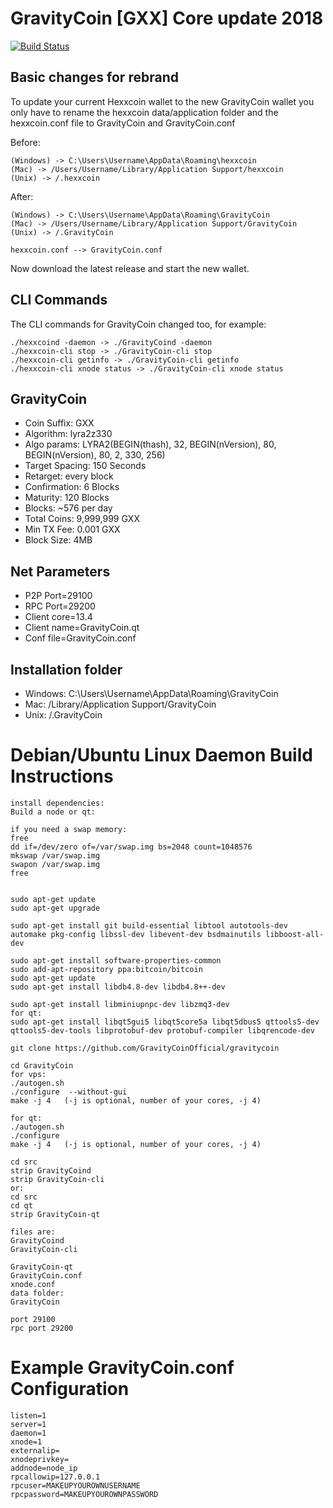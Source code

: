 GravityCoin [GXX] Core update 2018
===============================


[![Build Status](https://travis-ci.org/GravityCoinOfficial/GravityCoin.svg?branch=master)](https://travis-ci.org/GravityCoinOfficial/GravityCoin)



Basic changes for rebrand
----------------
To update your current Hexxcoin wallet to the new GravityCoin wallet you only have to rename the hexxcoin data/application folder and the hexxcoin.conf file to GravityCoin and GravityCoin.conf

Before:
```
(Windows) -> C:\Users\Username\AppData\Roaming\hexxcoin
(Mac) -> /Users/Username/Library/Application Support/hexxcoin
(Unix) -> /.hexxcoin
```
After:
```
(Windows) -> C:\Users\Username\AppData\Roaming\GravityCoin
(Mac) -> /Users/Username/Library/Application Support/GravityCoin
(Unix) -> /.GravityCoin
```

```
hexxcoin.conf --> GravityCoin.conf
```

Now download the latest release and start the new wallet.

## CLI Commands

The CLI commands for GravityCoin changed too, for example:

```
./hexxcoind -daemon -> ./GravityCoind -daemon
./hexxcoin-cli stop -> ./GravityCoin-cli stop
./hexxcoin-cli getinfo -> ./GravityCoin-cli getinfo
./hexxcoin-cli xnode status -> ./GravityCoin-cli xnode status
```


GravityCoin
----------------
* Coin Suffix: GXX
* Algorithm: lyra2z330
* Algo params: LYRA2(BEGIN(thash), 32, BEGIN(nVersion), 80, BEGIN(nVersion), 80, 2, 330, 256)
* Target Spacing: 150 Seconds
* Retarget: every block
* Confirmation: 6 Blocks
* Maturity: 120 Blocks
* Blocks: ~576 per day
* Total Coins: 9,999,999 GXX
* Min TX Fee: 0.001 GXX
* Block Size: 4MB

Net Parameters
----------------
* P2P Port=29100
* RPC Port=29200
* Client core=13.4
* Client name=GravityCoin.qt
* Conf file=GravityCoin.conf

Installation folder
----------------
* Windows: C:\Users\Username\AppData\Roaming\GravityCoin
* Mac: /Library/Application Support/GravityCoin
* Unix: /.GravityCoin

Debian/Ubuntu Linux Daemon Build Instructions
================================================

	install dependencies:
	Build a node or qt:

	if you need a swap memory:
	free
	dd if=/dev/zero of=/var/swap.img bs=2048 count=1048576
	mkswap /var/swap.img
	swapon /var/swap.img
	free


	sudo apt-get update
	sudo apt-get upgrade

	sudo apt-get install git build-essential libtool autotools-dev automake pkg-config libssl-dev libevent-dev bsdmainutils libboost-all-dev

	sudo apt-get install software-properties-common
	sudo add-apt-repository ppa:bitcoin/bitcoin
	sudo apt-get update
	sudo apt-get install libdb4.8-dev libdb4.8++-dev

	sudo apt-get install libminiupnpc-dev libzmq3-dev
	for qt:
	sudo apt-get install libqt5gui5 libqt5core5a libqt5dbus5 qttools5-dev qttools5-dev-tools libprotobuf-dev protobuf-compiler libqrencode-dev

	git clone https://github.com/GravityCoinOfficial/gravitycoin

	cd GravityCoin
	for vps:
	./autogen.sh
	./configure  --without-gui
	make -j 4   (-j is optional, number of your cores, -j 4)

	for qt:
	./autogen.sh
	./configure
	make -j 4   (-j is optional, number of your cores, -j 4)

	cd src
	strip GravityCoind
	strip GravityCoin-cli
	or:
	cd src
	cd qt
	strip GravityCoin-qt

	files are:
	GravityCoind
	GravityCoin-cli

	GravityCoin-qt
	GravityCoin.conf
	xnode.conf
	data folder:
	GravityCoin

	port 29100
	rpc port 29200

Example GravityCoin.conf Configuration
===================================================

	listen=1
	server=1
	daemon=1
	xnode=1
	externalip=
	xnodeprivkey=
	addnode=node_ip
	rpcallowip=127.0.0.1
	rpcuser=MAKEUPYOUROWNUSERNAME
	rpcpassword=MAKEUPYOUROWNPASSWORD
